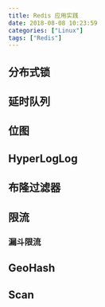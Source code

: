 ```yaml
---
title: Redis 应用实践
date: 2018-08-08 10:23:59
categories: ["Linux"]
tags: ["Redis"]
---
```



<!-- more -->

## 分布式锁
## 延时队列
## 位图
## HyperLogLog
## 布隆过滤器
## 限流
### 漏斗限流
## GeoHash
## Scan